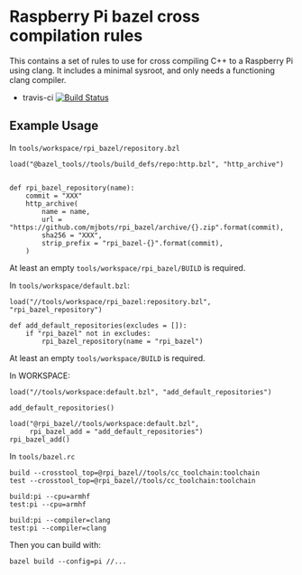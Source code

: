# Raspberry Pi bazel cross compilation rules #

This contains a set of rules to use for cross compiling C++ to a
Raspberry Pi using clang.  It includes a minimal sysroot, and only
needs a functioning clang compiler.

 * travis-ci [![Build Status](https://travis-ci.org/mjbots/rpi_bazel.svg?branch=master)](https://travis-ci.org/mjbots/rpi_bazel)

## Example Usage ##

In `tools/workspace/rpi_bazel/repository.bzl`

```
load("@bazel_tools//tools/build_defs/repo:http.bzl", "http_archive")


def rpi_bazel_repository(name):
    commit = "XXX"
    http_archive(
        name = name,
        url = "https://github.com/mjbots/rpi_bazel/archive/{}.zip".format(commit),
        sha256 = "XXX",
        strip_prefix = "rpi_bazel-{}".format(commit),
    )

```

At least an empty `tools/workspace/rpi_bazel/BUILD` is required.

In `tools/workspace/default.bzl`:

```
load("//tools/workspace/rpi_bazel:repository.bzl", "rpi_bazel_repository")

def add_default_repositories(excludes = []):
    if "rpi_bazel" not in excludes:
        rpi_bazel_repository(name = "rpi_bazel")
```

At least an empty `tools/workspace/BUILD` is required.

In WORKSPACE:

```
load("//tools/workspace:default.bzl", "add_default_repositories")

add_default_repositories()

load("@rpi_bazel//tools/workspace:default.bzl",
     rpi_bazel_add = "add_default_repositories")
rpi_bazel_add()
```


In `tools/bazel.rc`

```
build --crosstool_top=@rpi_bazel//tools/cc_toolchain:toolchain
test --crosstool_top=@rpi_bazel//tools/cc_toolchain:toolchain

build:pi --cpu=armhf
test:pi --cpu=armhf

build:pi --compiler=clang
test:pi --compiler=clang
```

Then you can build with:

```
bazel build --config=pi //...
```
